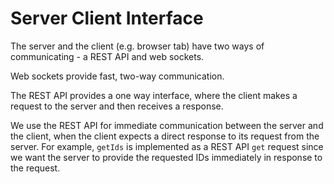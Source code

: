 # Server Client Interface

The server and the client (e.g. browser tab) have two ways of communicating - a REST API and web sockets.

Web sockets provide fast, two-way communication.

The REST API provides a one way interface, where the client makes a request to the server and then receives a response.

We use the REST API for immediate communication between the server and the client, when the client expects a direct response to its request from the server. For example, `getIds` is implemented as a REST API `get` request since we want the server to provide the requested IDs immediately in response to the request.
